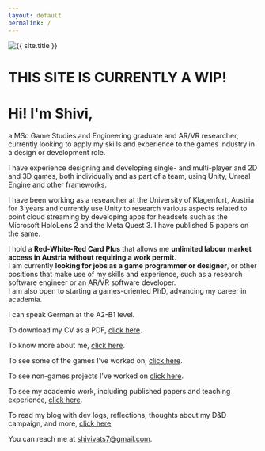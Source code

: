 ```yaml
---
layout: default
permalink: /
---
```


<div class="row justify-content-center align-items-center p-4">
  <div class="col-lg-4 col-md-6 text-center mt-4">
    <!-- Fine Circle Responsive Image -->
    <div id="container" class="my-2">
      <div id="dummy"></div>
      <div id="element">
        <img src="{{ site.author.image }}" alt="{{ site.title }}" class="circle-image wow animated zoomIn" data-wow-delay=".1s">
      </div>
    </div>
  </div>
</div>
<div class="text-left wow animated slideInUp" data-wow-delay=".15s">
    <h1 class="display-6">THIS SITE IS CURRENTLY A WIP!</h1>
    <h1 class="display-4"> Hi! I'm Shivi, </h1>
    <p class="lead">a MSc Game Studies and Engineering graduate and AR/VR researcher, currently looking to apply my skills and experience to the games industry in a design or development role.</p>
    <p>I have experience designing and developing single- and multi-player and 2D and 3D games, both individually and as part of a team, using Unity, Unreal Engine and other frameworks. </p>
    <p>I have been working as a researcher at the University of Klagenfurt, Austria for 3 years and currently use Unity to research various aspects related to point cloud streaming by developing apps for headsets such as the Microsoft HoloLens 2 and the Meta Quest 3. I have published 5 papers on the same.</p>
    <p>I hold a <strong>Red-White-Red Card Plus</strong> that allows me <strong>unlimited labour market access in Austria without requiring a work permit</strong>.
    <br> 
    I am currently <strong>looking for jobs as a game programmer or designer</strong>, or other positions that make use of my skills and experience, such as a research software engineer or an AR/VR software developer.
    <br>
    I am also open to starting a games-oriented PhD, advancing my career in academia.</p>
    <p>I can speak German at the A2-B1 level.</p>
    <!-- <h4> This website is a way to showcase my work, personal projects, and my blog.</h4>  -->
    <p>To download my CV as a PDF, <a class="link-underline link-underline-opacity-0 link-underline-opacity-75-hover" href="#">click here</a>.</p>
    <p>To know more about me, <a class="link-underline link-underline-opacity-0 link-underline-opacity-75-hover" href="/about">click here</a>.</p>
    <p>To see some of the games I've worked on, <a class="link-underline link-underline-opacity-0 link-underline-opacity-75-hover"  href="/projects">click here</a>.</p>
    <p>To see non-games projects I've worked on <a class="link-underline link-underline-opacity-0 link-underline-opacity-75-hover"  href="/other-work">click here</a>.</p>
    <p>To see my academic work, including published papers and teaching experience, <a class="link-underline link-underline-opacity-0 link-underline-opacity-75-hover"  href="/academic-work">click here</a>.</p>
    <p>To read my blog with dev logs, reflections, thoughts about my D&D campaign, and more, <a class="link-underline link-underline-opacity-0 link-underline-opacity-75-hover"  href="/blog">click here</a>.</p>
    <p>You can reach me at <a class="link-underline link-underline-opacity-0 link-underline-opacity-75-hover" href="mailto:shivivats7@gmail.com">shivivats7@gmail.com</a>.</p>
</div>